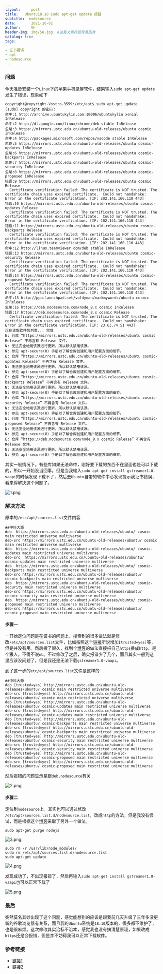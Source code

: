 ```yaml
---
layout:     post   				  
title:   Ubuntu18.10 sudo apt-get update 报错 
subtitle:  nodesource	
date:       2021-10-02				
author:     婷                              
header-img: img/58.jpg 	#这篇文章标题背景图片
catalog: true 						
tags:								

- 证书错误
- apt
- nodesource
---
```












### 问题

今天准备安装一个`Linux`下的苹果手机录屏软件，结果输入`sudo apt-get update`发生了错误，现象如下

```shell
copyright@copyright-Vostro-3559:/etc/apt$ sudo apt-get update
[sudo] copyright 的密码： 
命中:1 http://archive.ubuntukylin.com:10006/ubuntukylin xenial InRelease
命中:2 http://dl.google.com/linux/chrome/deb stable InRelease                                                                    
忽略:3 https://mirrors.ustc.edu.cn/ubuntu-old-releases/ubuntu cosmic InRelease                                                   
命中:4 http://packages.microsoft.com/repos/vscode stable InRelease                                                               
忽略:5 https://mirrors.ustc.edu.cn/ubuntu-old-releases/ubuntu cosmic-updates InRelease                                           
忽略:6 https://mirrors.ustc.edu.cn/ubuntu-old-releases/ubuntu cosmic-backports InRelease                                         
忽略:7 https://mirrors.ustc.edu.cn/ubuntu-old-releases/ubuntu cosmic-security InRelease                                          
忽略:8 https://mirrors.ustc.edu.cn/ubuntu-old-releases/ubuntu cosmic-proposed InRelease                                          
错误:9 https://mirrors.ustc.edu.cn/ubuntu-old-releases/ubuntu cosmic Release                                                     
  Certificate verification failed: The certificate is NOT trusted. The certificate chain uses expired certificate.  Could not handshake: Error in the certificate verification. [IP: 202.141.160.110 443]
错误:10 https://mirrors.ustc.edu.cn/ubuntu-old-releases/ubuntu cosmic-updates Release                                            
  Certificate verification failed: The certificate is NOT trusted. The certificate chain uses expired certificate.  Could not handshake: Error in the certificate verification. [IP: 202.141.160.110 443]
错误:11 https://mirrors.ustc.edu.cn/ubuntu-old-releases/ubuntu cosmic-backports Release                                
  Certificate verification failed: The certificate is NOT trusted. The certificate chain uses expired certificate.  Could not handshake: Error in the certificate verification. [IP: 202.141.160.110 443]
命中:12 http://linux.teamviewer.com/deb stable InRelease                                                               
错误:13 https://mirrors.ustc.edu.cn/ubuntu-old-releases/ubuntu cosmic-security Release                                           
  Certificate verification failed: The certificate is NOT trusted. The certificate chain uses expired certificate.  Could not handshake: Error in the certificate verification. [IP: 202.141.160.110 443]
错误:14 https://mirrors.ustc.edu.cn/ubuntu-old-releases/ubuntu cosmic-proposed Release                                           
  Certificate verification failed: The certificate is NOT trusted. The certificate chain uses expired certificate.  Could not handshake: Error in the certificate verification. [IP: 202.141.160.110 443]
命中:15 http://ppa.launchpad.net/voldyman/markmywords/ubuntu cosmic InRelease                     
忽略:16 https://deb.nodesource.com/node_8.x cosmic InRelease                                      
错误:17 https://deb.nodesource.com/node_8.x cosmic Release
  Certificate verification failed: The certificate is NOT trusted. The certificate chain uses expired certificate.  Could not handshake: Error in the certificate verification. [IP: 23.63.74.51 443]
正在读取软件包列表... 完成                        
E: 仓库 “https://mirrors.ustc.edu.cn/ubuntu-old-releases/ubuntu cosmic Release” 不再含有 Release 文件。
N: 无法安全地用该源进行更新，所以默认禁用该源。
N: 参见 apt-secure(8) 手册以了解仓库创建和用户配置方面的细节。
E: 仓库 “https://mirrors.ustc.edu.cn/ubuntu-old-releases/ubuntu cosmic-updates Release” 不再含有 Release 文件。
N: 无法安全地用该源进行更新，所以默认禁用该源。
N: 参见 apt-secure(8) 手册以了解仓库创建和用户配置方面的细节。
E: 仓库 “https://mirrors.ustc.edu.cn/ubuntu-old-releases/ubuntu cosmic-backports Release” 不再含有 Release 文件。
N: 无法安全地用该源进行更新，所以默认禁用该源。
N: 参见 apt-secure(8) 手册以了解仓库创建和用户配置方面的细节。
E: 仓库 “https://mirrors.ustc.edu.cn/ubuntu-old-releases/ubuntu cosmic-security Release” 不再含有 Release 文件。
N: 无法安全地用该源进行更新，所以默认禁用该源。
N: 参见 apt-secure(8) 手册以了解仓库创建和用户配置方面的细节。
E: 仓库 “https://mirrors.ustc.edu.cn/ubuntu-old-releases/ubuntu cosmic-proposed Release” 不再含有 Release 文件。
N: 无法安全地用该源进行更新，所以默认禁用该源。
N: 参见 apt-secure(8) 手册以了解仓库创建和用户配置方面的细节。
E: 仓库 “https://deb.nodesource.com/node_8.x cosmic Release” 不再含有 Release 文件。
N: 无法安全地用该源进行更新，所以默认禁用该源。
N: 参见 apt-secure(8) 手册以了解仓库创建和用户配置方面的细节。
```



其实一般情况下，有些库如果无法命中，刚好要下载的东西不在里面也是可以下载的，所以一开始没当回事，但是当我输入`sudo apt-get install gstreamer1.0-vaapi`的时候发现下载不了，然后去`Ubuntu`自带的软件中心发现提示我证书错误，看来得解决这个问题了。

![1.png](https://i.loli.net/2021/10/02/zSL2N5ZhKAW4uk9.png)



### 解决方法

原本的`/etc/apt/sources.list`文件内容

```
##中科大源
deb  https://mirrors.ustc.edu.cn/ubuntu-old-releases/ubuntu/ cosmic main restricted universe multiverse
deb-src https://mirrors.ustc.edu.cn/ubuntu-old-releases/ubuntu/ cosmic main restricted universe multiverse
deb  https://mirrors.ustc.edu.cn/ubuntu-old-releases/ubuntu/ cosmic-updates main restricted universe multiverse
deb-src  https://mirrors.ustc.edu.cn/ubuntu-old-releases/ubuntu/ cosmic-updates main restricted universe multiverse
deb  https://mirrors.ustc.edu.cn/ubuntu-old-releases/ubuntu/ cosmic-backports main restricted universe multiverse
deb-src https://mirrors.ustc.edu.cn/ubuntu-old-releases/ubuntu/ cosmic-backports main restricted universe multiverse
deb  https://mirrors.ustc.edu.cn/ubuntu-old-releases/ubuntu/ cosmic-security main restricted universe multiverse
deb-src https://mirrors.ustc.edu.cn/ubuntu-old-releases/ubuntu/ cosmic-security main restricted universe multiverse
deb  https://mirrors.ustc.edu.cn/ubuntu-old-releases/ubuntu/ cosmic-proposed main restricted universe multiverse
deb-src https://mirrors.ustc.edu.cn/ubuntu-old-releases/ubuntu/ cosmic-proposed main restricted universe multiverse
```





#### 步骤一

一开始定位问题是在证书的问题上，搜索到的很多做法就是修改`/etc/apt/sources.list`文件，比如按照这个[链接](https://askubuntu.com/questions/1095266/apt-get-update-failed-because-certificate-verification-failed-because-handshake)所说增加`[trusted=yes]`等，但是并没有用。然后搜了很久，找到个[博客](https://blog.csdn.net/sinat_38800908/article/details/102839087)的做法直接把自己`https`换成`http`，是个狠人，不得不说`nb`。不过修改了之后，确实报错少了几个，而且其实一般到这里应该没问题了，但是我还是无法下载`gstreamer1.0-vaapi`。

到了这一步的`etc/apt/sources.list`文件是这样的

```
##中科大源
deb [trusted=yes] http://mirrors.ustc.edu.cn/ubuntu-old-releases/ubuntu/ cosmic main restricted universe multiverse
deb-src [trusted=yes] http://mirrors.ustc.edu.cn/ubuntu-old-releases/ubuntu/ cosmic main restricted universe multiverse
deb [trusted=yes] http://mirrors.ustc.edu.cn/ubuntu-old-releases/ubuntu/ cosmic-updates main restricted universe multiverse
deb-src [trusted=yes] http://mirrors.ustc.edu.cn/ubuntu-old-releases/ubuntu/ cosmic-updates main restricted universe multiverse
deb [trusted=yes] http://mirrors.ustc.edu.cn/ubuntu-old-releases/ubuntu/ cosmic-backports main restricted universe multiverse
deb-src [trusted=yes] http://mirrors.ustc.edu.cn/ubuntu-old-releases/ubuntu/ cosmic-backports main restricted universe multiverse
deb [trusted=yes] http://mirrors.ustc.edu.cn/ubuntu-old-releases/ubuntu/ cosmic-security main restricted universe multiverse
deb-src [trusted=yes] http://mirrors.ustc.edu.cn/ubuntu-old-releases/ubuntu/ cosmic-security main restricted universe multiverse
deb [trusted=yes] http://mirrors.ustc.edu.cn/ubuntu-old-releases/ubuntu/ cosmic-proposed main restricted universe multiverse
deb-src [trusted=yes] http://mirrors.ustc.edu.cn/ubuntu-old-releases/ubuntu/ cosmic-proposed main restricted universe multiverse
```



然后报错的问题显示是跟`deb.nodesource`有关

![2.png](https://i.loli.net/2021/10/02/WdD87hGzQSMU3F4.png)



#### 步骤二

定位到`nodesource`上，其实也可以通过修改` /etc/apt/sources.list.d/nodesource.list`，改成`http`的方法，但是我没有尝试，而是根据这个[博客](https://www.kaifa99.com/ubuntu/article_166684)采取了另外一个做法。

```shell
sudo apt-get purge nodejs
```

![3.png](https://i.loli.net/2021/10/02/uMa5BN6AjsgTCE8.png)



```shell
sudo rm -r /usr/lib/node_modules/
sudo rm /etc/apt/sources.list.d/nodesource.list
sudo apt-get update
```

![4.png](https://i.loli.net/2021/10/02/sg1t7OdB2kEpqb3.png)



发现成功了，不出现报错了，然后再输入`sudo apt-get install gstreamer1.0-vaapi`也可以正常下载了

![5.png](https://i.loli.net/2021/10/02/TU4ypxeCVs59ckI.png)





### 最后

突然莫名其妙出现了这个问题，感觉能想到的应该是跟我前几天升级了三年多没更新的谷歌浏览器有关系，而且我的`Ubuntu`系统是`18.10`版本的，很多都不维护了，也是很麻烦。这次修改其实治标不治本，感觉我也没有搞清楚原理，如果改成`https`还是会报错，但是并不妨碍我可以正常下载软件。





### 参考链接

- [链接1](https://blog.csdn.net/sinat_38800908/article/details/102839087)
- [链接2](https://www.kaifa99.com/ubuntu/article_166684)








